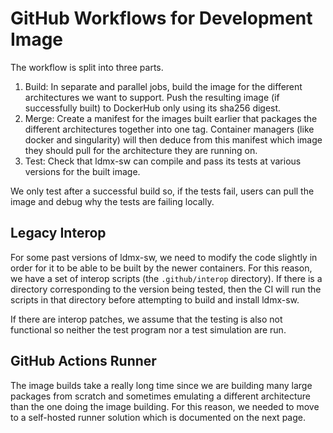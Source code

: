 # GitHub Workflows for Development Image

The workflow is split into three parts.
1. Build: In separate and parallel jobs, build the image for the different architectures
    we want to support. Push the resulting image (if successfully built) to DockerHub only
    using its sha256 digest.
2. Merge: Create a manifest for the images built earlier that packages the different
    architectures together into one tag. Container managers (like docker and singularity)
    will then deduce from this manifest which image they should pull for the architecture
    they are running on.
3. Test: Check that ldmx-sw can compile and pass its tests at various versions for the
    built image.

We only test after a successful build so, if the tests fail, users can pull the image and
debug why the tests are failing locally.

## Legacy Interop
For some past versions of ldmx-sw, we need to modify the code slightly 
in order for it to be able to be built by the newer containers. For
this reason, we have a set of interop scripts (the `.github/interop` directory).
If there is a directory corresponding to the version being tested, then the
CI will run the scripts in that directory before attempting to build
and install ldmx-sw.

If there are interop patches, we assume that the testing is also
not functional so neither the test program nor a test simulation
are run.

## GitHub Actions Runner
The image builds take a really long time since we are building many large
packages from scratch and sometimes emulating a different architecture than
the one doing the image building. For this reason, we needed to move to
a self-hosted runner solution which is documented on the next page.
